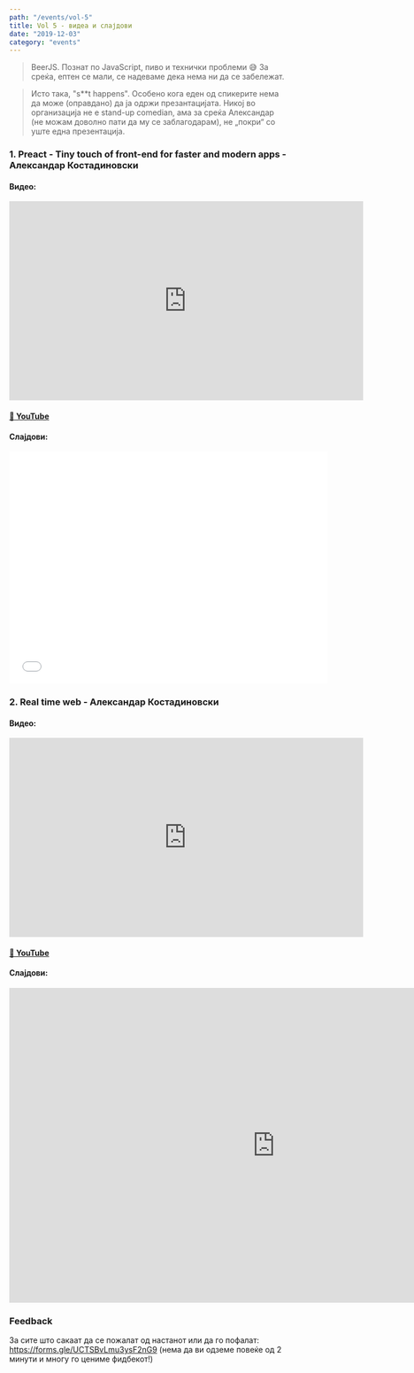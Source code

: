 ```yaml
---
path: "/events/vol-5"
title: Vol 5 - видеа и слајдови
date: "2019-12-03"
category: "events"
---
```


> BeerJS. Познат по JavaScript, пиво и технички проблеми 😅 
> За среќа, ептен се мали, се надеваме дека нема ни да се забележат.

> Исто така, "s**t happens". Особено кога еден од спикерите нема да може (оправдано) да ја одржи презантацијата. Никој во организација не е stand-up comedian, ама за среќа Александар (не можам доволно пати да му се заблагодарам), не „покри“ со уште една презентација.

### 1. Preact - Tiny touch of front-end for faster and modern apps - __Александар Костадиновски__

#### Видео:

<div class="iframe-wrapper"><iframe src="https://www.youtube.com/embed/8B3bAdVyvCg" width="640" height="360" frameborder="0" allowfullscreen></iframe></div>

#### [🔗 YouTube](https://www.youtube.com/embed/8B3bAdVyvCg)

#### Слајдови:
<div class="iframe-wrapper">
  <iframe src="//slides.com/acika00mk/tiny-touch-preact/embed" width="576" height="420" scrolling="no" frameborder="0" webkitallowfullscreen mozallowfullscreen allowfullscreen></iframe>
</div>

### 2. Real time web - __Александар Костадиновски__

#### Видео:

<div class="iframe-wrapper"><iframe src="https://www.youtube.com/embed/RBtaZJi5OkU" width="640" height="360" frameborder="0" allowfullscreen></iframe></div>

#### [🔗 YouTube](https://www.youtube.com/embed/RBtaZJi5OkU)

#### Слајдови:
<div class="iframe-wrapper">
  <iframe src="https://docs.google.com/presentation/d/e/2PACX-1vQ4QJq6MSJwKv011BP1R987W1cUjbBThyKwGvoywPaxMfErmbmBL6i_6Z0MGj6I5rRwbSVBenqRf-cb/embed?start=false&loop=false&delayms=3000" frameborder="0" width="960" height="569" allowfullscreen="true" mozallowfullscreen="true" webkitallowfullscreen="true"></iframe>
</div>

### Feedback

За сите што сакаат да се пожалат од настанот или да го пофалат: https://forms.gle/UCTSBvLmu3ysF2nG9 (нема да ви одземе повеќе од 2 минути и многу го цениме фидбекот!)